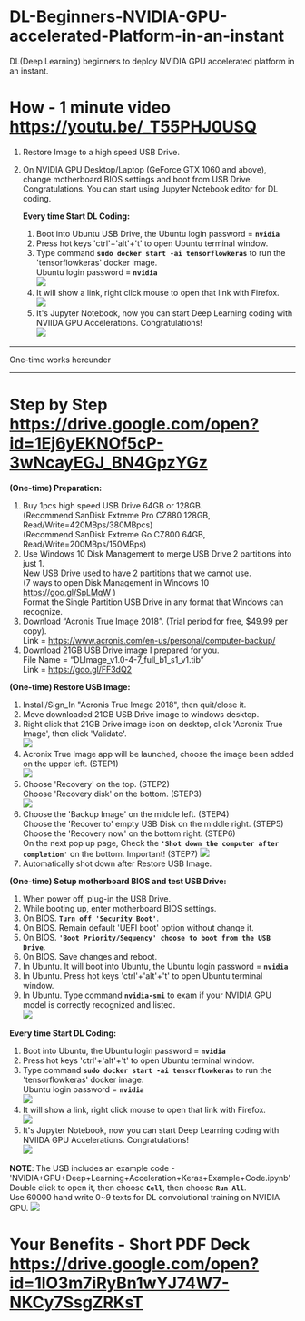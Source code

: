 # DL-Beginners-NVIDIA-GPU-accelerated-Platform-in-an-instant
DL(Deep Learning) beginners to deploy NVIDIA GPU accelerated platform in an instant.

# How - 1 minute video https://youtu.be/_T55PHJ0USQ
1. Restore Image to a high speed USB Drive.  
2. On NVIDIA GPU Desktop/Laptop (GeForce GTX 1060 and above), change motherboard BIOS settings and boot from USB Drive.  
   Congratulations. You can start using Jupyter Notebook editor for DL coding.  

   **Every time Start DL Coding:**  
   1. Boot into Ubuntu USB Drive, the Ubuntu login password = **`nvidia`**  
   2. Press hot keys 'ctrl'+'alt'+'t' to open Ubuntu terminal window.  
   3. Type command **`sudo docker start -ai tensorflowkeras`** to run the 'tensorflowkeras' docker image.  
      Ubuntu login password = **`nvidia`**  
   ![](/photo/Picture3a.png)  
   4. It will show a link, right click mouse to open that link with Firefox.  
   ![](/photo/Picture3b.png)  
   5. It's Jupyter Notebook, now you can start Deep Learning coding with NVIIDA GPU Accelerations. Congratulations!  
   ![](/photo/Picture3c.png)  

___
One-time works hereunder
___

# Step by Step https://drive.google.com/open?id=1Ej6yEKNOf5cP-3wNcayEGJ_BN4GpzYGz
**(One-time) Preparation:** 
1. Buy 1pcs high speed USB Drive 64GB or 128GB.  
   (Recommend SanDisk Extreme Pro CZ880 128GB, Read/Write=420MBps/380MBpcs)  
   (Recommend SanDisk Extreme Go CZ800 64GB, Read/Write=200MBps/150MBps)  
2. Use Windows 10 Disk Management to merge USB Drive 2 partitions into just 1.  
   New USB Drive used to have 2 partitions that we cannot use.  
   (7 ways to open Disk Management in Windows 10 https://goo.gl/SpLMqW )  
   Format the Single Partition USB Drive in any format that Windows can recognize.  
3. Download “Acronis True Image 2018”. (Trial period for free, $49.99 per copy).  
   Link = https://www.acronis.com/en-us/personal/computer-backup/  
4. Download 21GB USB Drive image I prepared for you.  
   File Name = “DLImage_v1.0-4-7_full_b1_s1_v1.tib”  
   Link = https://goo.gl/FF3dQ2  

**(One-time) Restore USB Image:**  
1. Install/Sign_In "Acronis True Image 2018", then quit/close it.  
2. Move downloaded 21GB USB Drive image to windows desktop.  
3. Right click that 21GB Drive image icon on desktop, click 'Acronix True Image', then click 'Validate'.  
![](/photo/Picture1a.png)  
4. Acronix True Image app will be launched, choose the image been added on the upper left. (STEP1)  
![](/photo/Picture1b.png)  
5. Choose 'Recovery' on the top. (STEP2)  
   Choose 'Recovery disk' on the bottom. (STEP3)  
![](/photo/Picture1c.png)
6. Choose the 'Backup Image' on the middle left. (STEP4)  
   Choose the 'Recover to' empty USB Disk on the middle right. (STEP5)  
   Choose the 'Recovery now' on the bottom right. (STEP6)  
   On the next pop up page, Check the **`'Shot down the computer after completion'`** on the bottom. Important! (STEP7)
![](/photo/Picture1d.png)  
7. Automatically shot down after Restore USB Image.  

**(One-time) Setup motherboard BIOS and test USB Drive:**  
1. When power off, plug-in the USB Drive.
2. While booting up, enter motherboard BIOS settings.  
3. On BIOS. **`Turn off 'Security Boot'`**.  
4. On BIOS. Remain default 'UEFI boot' option without change it.  
5. On BIOS. **`'Boot Priority/Sequency' choose to boot from the USB Drive`**.  
6. On BIOS. Save changes and reboot.  
7. In Ubuntu. It will boot into Ubuntu, the Ubuntu login password = **`nvidia`**  
8. In Ubuntu. Press hot keys 'ctrl'+'alt'+'t' to open Ubuntu terminal window.  
9. In Ubuntu. Type command **`nvidia-smi`** to exam if your NVIDIA GPU model is correctly recognized and listed.  
![](/photo/Picture2a.png)  
 
**Every time Start DL Coding:**  
1. Boot into Ubuntu, the Ubuntu login password = **`nvidia`**  
2. Press hot keys 'ctrl'+'alt'+'t' to open Ubuntu terminal window.  
3. Type command **`sudo docker start -ai tensorflowkeras`** to run the 'tensorflowkeras' docker image.  
   Ubuntu login password = **`nvidia`**  
![](/photo/Picture3a.png)  
4. It will show a link, right click mouse to open that link with Firefox.  
![](/photo/Picture3b.png)  
5. It's Jupyter Notebook, now you can start Deep Learning coding with NVIIDA GPU Accelerations. Congratulations!  
![](/photo/Picture3c.png)  

**NOTE**: The USB includes an example code - 'NVIDIA+GPU+Deep+Learning+Acceleration+Keras+Example+Code.ipynb'   
Double click to open it, then choose  **`Cell`**, then choose **`Run All`**.  
Use 60000 hand write 0~9 texts for DL convolutional training on NVIDIA GPU. 
![](/photo/Picture3d.png)  

# Your Benefits - Short PDF Deck https://drive.google.com/open?id=1lO3m7iRyBn1wYJ74W7-NKCy7SsgZRKsT
